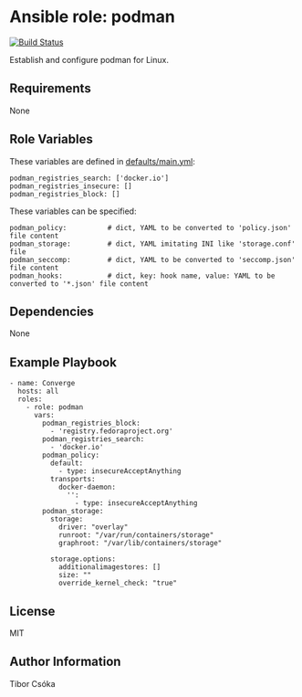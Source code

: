 Ansible role: podman
=========

[![Build Status](https://travis-ci.com/Provizanta/ansible-role-podman.svg?branch=master)](https://travis-ci.com/Provizanta/ansible-role-podman)

Establish and configure podman for Linux.

Requirements
------------

None

Role Variables
--------------

These variables are defined in [defaults/main.yml](./defaults/main.yml):

    podman_registries_search: ['docker.io']
    podman_registries_insecure: []
    podman_registries_block: []

These variables can be specified:

    podman_policy:          # dict, YAML to be converted to 'policy.json' file content
    podman_storage:         # dict, YAML imitating INI like 'storage.conf' file
    podman_seccomp:         # dict, YAML to be converted to 'seccomp.json' file content
    podman_hooks:           # dict, key: hook name, value: YAML to be converted to '*.json' file content

Dependencies
------------

None

Example Playbook
----------------

    - name: Converge
      hosts: all
      roles:
        - role: podman
          vars:
            podman_registries_block:
              - 'registry.fedoraproject.org'
            podman_registries_search:
              - 'docker.io'
            podman_policy:
              default:
                - type: insecureAcceptAnything
              transports:
                docker-daemon:
                  '':
                    - type: insecureAcceptAnything
            podman_storage:
              storage:
                driver: "overlay"
                runroot: "/var/run/containers/storage"
                graphroot: "/var/lib/containers/storage"

              storage.options:
                additionalimagestores: []
                size: ""
                override_kernel_check: "true"


License
-------

MIT

Author Information
------------------

Tibor Csóka
